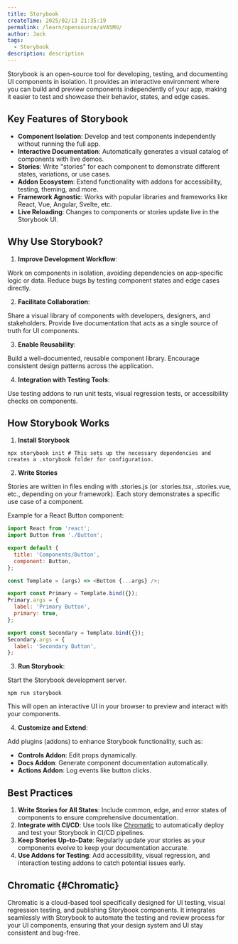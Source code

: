 ```yaml
---
title: Storybook
createTime: 2025/02/13 21:35:19
permalink: /learn/opensource/aVA5MU/
author: Jack
tags:
  - Storybook
description: description
---
```


Storybook is an open-source tool for developing, testing, and documenting UI components in isolation. It provides an interactive environment where you can build and preview components independently of your app, making it easier to test and showcase their behavior, states, and edge cases.

## Key Features of Storybook

- **Component Isolation**: Develop and test components independently without running the full app.
- **Interactive Documentation**: Automatically generates a visual catalog of components with live demos.
- **Stories**: Write "stories" for each component to demonstrate different states, variations, or use cases.
- **Addon Ecosystem**: Extend functionality with addons for accessibility, testing, theming, and more.
- **Framework Agnostic**: Works with popular libraries and frameworks like React, Vue, Angular, Svelte, etc.
- **Live Reloading**: Changes to components or stories update live in the Storybook UI.

## Why Use Storybook?

1. **Improve Development Workflow**:

Work on components in isolation, avoiding dependencies on app-specific logic or data.
Reduce bugs by testing component states and edge cases directly.

2. **Facilitate Collaboration**:

Share a visual library of components with developers, designers, and stakeholders.
Provide live documentation that acts as a single source of truth for UI components.

3. **Enable Reusability**:

Build a well-documented, reusable component library.
Encourage consistent design patterns across the application.

4. **Integration with Testing Tools**:

Use testing addons to run unit tests, visual regression tests, or accessibility checks on components.

## How Storybook Works

1. **Install Storybook**
```shell
npx storybook init # This sets up the necessary dependencies and creates a .storybook folder for configuration.
```
2. **Write Stories**

Stories are written in files ending with .stories.js (or .stories.tsx, .stories.vue, etc., depending on your framework). Each story demonstrates a specific use case of a component.

Example for a React Button component:
```Javascript
import React from 'react';
import Button from './Button';

export default {
  title: 'Components/Button',
  component: Button,
};

const Template = (args) => <Button {...args} />;

export const Primary = Template.bind({});
Primary.args = {
  label: 'Primary Button',
  primary: true,
};

export const Secondary = Template.bind({});
Secondary.args = {
  label: 'Secondary Button',
};

```

3. **Run Storybook**: 
  
Start the Storybook development server.
```shell
npm run storybook
```
This will open an interactive UI in your browser to preview and interact with your components.

4. **Customize and Extend**: 

Add plugins (addons) to enhance Storybook functionality, such as:
- **Controls Addon**: Edit props dynamically.
- **Docs Addon**: Generate component documentation automatically.
- **Actions Addon**: Log events like button clicks.

## Best Practices

1. **Write Stories for All States**: Include common, edge, and error states of components to ensure comprehensive documentation.
2. **Integrate with CI/CD**: Use tools like [Chromatic](#Chromatic) to automatically deploy and test your Storybook in CI/CD pipelines.
3. **Keep Stories Up-to-Date**: Regularly update your stories as your components evolve to keep your documentation accurate.
4. **Use Addons for Testing**: Add accessibility, visual regression, and interaction testing addons to catch potential issues early.

## Chromatic {#Chromatic}

Chromatic is a cloud-based tool specifically designed for UI testing, visual regression testing, and publishing Storybook components. It integrates seamlessly with Storybook to automate the testing and review process for your UI components, ensuring that your design system and UI stay consistent and bug-free.